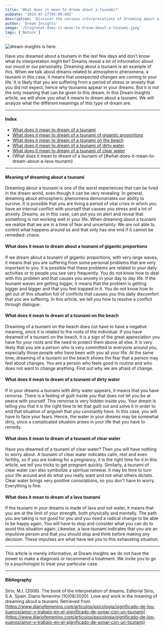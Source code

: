 ```yaml
---
title: 'What does it mean to dream about a tsunami?'
pubDate: '2024-07-27T05:00:00Z'
description: 'Discover the various interpretations of dreaming about a tsunami, from unexpected changes in your life to reflections of your emotional state.'
author: 'Dream Insights'
image: '/blog/what-does-it-mean-to-dream-about-a-tsunami.jpeg'
tags: ['Nature']
---
```


![dream-insights is here.](/blog/what-does-it-mean-to-dream-about-a-tsunami.jpeg)

Have you dreamed about a tsunami in the last few days and don't know what its interpretation might be? Dreams reveal a lot of information about our mood or our personality. Dreaming about a tsunami is an example of this. When we talk about dreams related to atmospheric phenomena, a tsunami in this case, it means that unexpected changes are coming to your life. It is likely that you are suffering from a period of stress or anxiety that you did not expect, hence why tsunamis appear in your dreams. But it is not the only meaning that can be given to this dream. In this Dream Insights article, we will show you what it means to dream about a tsunami. We will analyze what the different meanings of this type of dream are.

---

#### Index

- [What does it mean to dream of a tsunami](#what-does-it-mean-to-dream-of-a-tsunami)
- [What does it mean to dream of a tsunami of gigantic proportions](#what-does-it-mean-to-dream-of-a-tsunami-of-gigantic-proportions)
- [What does it mean to dream of a tsunami on the beach](#what-does-it-mean-to-dream-of-a-tsunami-on-the-beach)
- [What does it mean to dream of a tsunami of dirty water](#what-does-it-mean-to-dream-of-a-tsunami-of-dirty-water)
- [What does it mean to dream of a tsunami of clear water](#what-does-it-mean-to-dream-of-a-tsunami-of-clear-water)
- [What does it mean to dream of a tsunami of [#what-does-it-mean-to-dream-about-a-lava-tsunami)

---

#### Meaning of dreaming about a tsunami

Dreaming about a tsunami is one of the worst experiences that can be lived in the dream world, even though it can be very revealing. In general, dreaming about atmospheric phenomena demonstrates our ability to survive. It is possible that you are living a period of vital crisis in which you have an internal conflict with yourself that causes you stress and a lot of anxiety. Dreams, as in this case, can put you on alert and reveal that something is not working well in your life. When dreaming about a tsunami we realize that we are in a time of fear and uncertainty. We are not able to control what happens around us and that only has one end if it cannot be remedied: chaos.

#### What does it mean to dream about a tsunami of gigantic proportions

If we dream about a tsunami of gigantic proportions, with very large waves, it means that you are suffering from some personal problems that are very important to you. It is possible that these problems are related to your daily activities or to people you see very frequently. You do not know how to deal with this problem and that causes you anxiety in your day to day life. If the tsunami waves are getting bigger, it means that the problem is getting bigger and bigger and that you feel trapped in it. You do not know how to get out of this situation full of conflicts that causes you this daily discomfort that you are suffering. In this article, we tell you how to resolve a conflict through dialogue.

#### What does it mean to dream of a tsunami on the beach

Dreaming of a tsunami on the beach does not have to have a negative meaning, since it is related to the roots of the individual. If you have dreamed of a tsunami on the beach, it is a sign of the great appreciation you have for your roots and the need to protect them above all else. It is very likely that you are a person who is very committed to everyone around you, especially those people who have been with you all your life. At the same time, dreaming of a tsunami on the beach shows the fear that a person may feel about changes. You are a person who feels good in routine and who does not want to change anything. Find out why we are afraid of change.

#### What does it mean to dream of a tsunami of dirty water

If in your dreams a tsunami with dirty water appears, it means that you have remorse. There is a feeling of guilt inside you that does not let you be at peace with yourself. This remorse is very hidden inside you. Your dream is telling you that it is the right time to let that guilt out and solve it in order to end that situation of anguish that you constantly have. In this case, you will have to face your fears. Hence, the water in your dreams may be somewhat dirty, since a complicated situation arises in your life that you have to remedy.

#### What does it mean to dream of a tsunami of clear water

Have you dreamed of a tsunami of clear water? Then you will have nothing to worry about. A tsunami of clear water indicates calm, rest and even fertility, so if you are looking for a pregnancy, it is the right time for it.In this article, we tell you tricks to get pregnant quickly. Similarly, a tsunami of clear water can also symbolize a spiritual renewal. It may be time to turn your life around and do what you really want and not what others dictate. Clear water brings very positive connotations, so you don't have to worry. Everything is fine.

#### What does it mean to dream of a lava tsunami

If the tsunami in your dreams is made of lava and not water, it means that you are at the limit of your strength, both physically and mentally. The path you are taking is not good for you and you need a radical change to be able to be happy again. You will have to stop and consider what you can do to avoid this situation again. Likewise, a lava tsunami indicates that you are an impulsive person and that you should stop and think before making any decision. These impulses are what have led you to this exhausting situation.

---

This article is merely informative, at Dream Insights we do not have the power to make a diagnosis or recommend a treatment. We invite you to go to a psychologist to treat your particular case.

---

#### Bibliography

Sirin, M.I. (2008). The book of the interpretation of dreams. Editorial Sirio, S.A. Spain.
Diario femenino (10/08/2020). Love and work in the meaning of dreaming about a tsunami. Retrieved from [https://www.diariofemenino.com/articulos/psicologia/significado-de-los-suenos/amor-y-trabajo-en-el-significado-de-sonar-con-un-tsunami](https://www.diariofemenino.com/articulos/psicologia/significado-de-los-suenos/amor-y-trabajo-en-el-significado-de-sonar-con-un-tsunami)